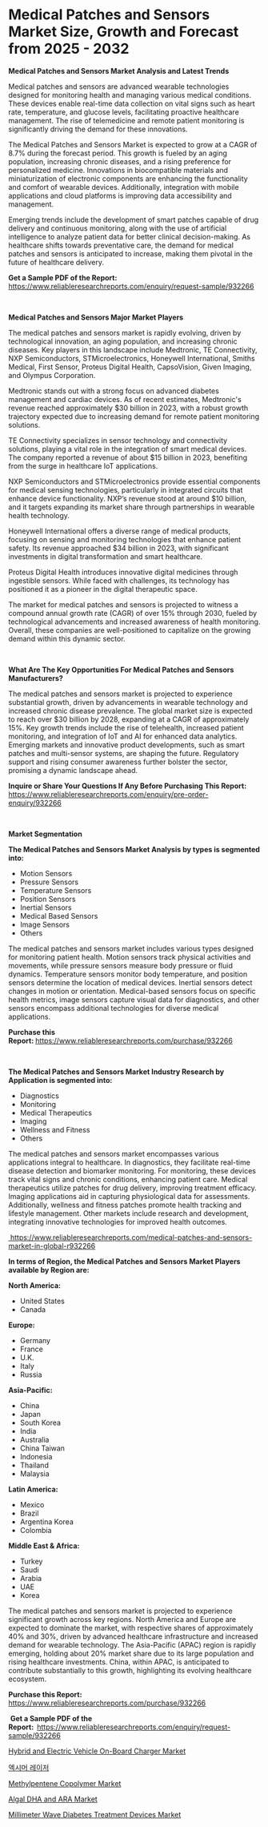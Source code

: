 <p><h1>Medical Patches and Sensors Market Size, Growth and Forecast from 2025 - 2032</h1></p><p><strong>Medical Patches and Sensors Market Analysis and Latest Trends</strong></p>
<p><p>Medical patches and sensors are advanced wearable technologies designed for monitoring health and managing various medical conditions. These devices enable real-time data collection on vital signs such as heart rate, temperature, and glucose levels, facilitating proactive healthcare management. The rise of telemedicine and remote patient monitoring is significantly driving the demand for these innovations.</p><p>The Medical Patches and Sensors Market is expected to grow at a CAGR of 8.7% during the forecast period. This growth is fueled by an aging population, increasing chronic diseases, and a rising preference for personalized medicine. Innovations in biocompatible materials and miniaturization of electronic components are enhancing the functionality and comfort of wearable devices. Additionally, integration with mobile applications and cloud platforms is improving data accessibility and management. </p><p>Emerging trends include the development of smart patches capable of drug delivery and continuous monitoring, along with the use of artificial intelligence to analyze patient data for better clinical decision-making. As healthcare shifts towards preventative care, the demand for medical patches and sensors is anticipated to increase, making them pivotal in the future of healthcare delivery.</p></p>
<p><strong>Get a Sample PDF of the Report:&nbsp;</strong> <a href="https://www.reliableresearchreports.com/enquiry/request-sample/932266?utm_campaign=40&utm_medium=2&utm_source=Github&utm_content=ia&utm_term=21032025&utm_id=medical-patches-and-sensors">https://www.reliableresearchreports.com/enquiry/request-sample/932266</a></p>
<p>&nbsp;</p>
<p><strong>Medical Patches and Sensors Major Market Players</strong></p>
<p><p>The medical patches and sensors market is rapidly evolving, driven by technological innovation, an aging population, and increasing chronic diseases. Key players in this landscape include Medtronic, TE Connectivity, NXP Semiconductors, STMicroelectronics, Honeywell International, Smiths Medical, First Sensor, Proteus Digital Health, CapsoVision, Given Imaging, and Olympus Corporation.</p><p>Medtronic stands out with a strong focus on advanced diabetes management and cardiac devices. As of recent estimates, Medtronic's revenue reached approximately $30 billion in 2023, with a robust growth trajectory expected due to increasing demand for remote patient monitoring solutions.</p><p>TE Connectivity specializes in sensor technology and connectivity solutions, playing a vital role in the integration of smart medical devices. The company reported a revenue of about $15 billion in 2023, benefiting from the surge in healthcare IoT applications.</p><p>NXP Semiconductors and STMicroelectronics provide essential components for medical sensing technologies, particularly in integrated circuits that enhance device functionality. NXP’s revenue stood at around $10 billion, and it targets expanding its market share through partnerships in wearable health technology.</p><p>Honeywell International offers a diverse range of medical products, focusing on sensing and monitoring technologies that enhance patient safety. Its revenue approached $34 billion in 2023, with significant investments in digital transformation and smart healthcare.</p><p>Proteus Digital Health introduces innovative digital medicines through ingestible sensors. While faced with challenges, its technology has positioned it as a pioneer in the digital therapeutic space.</p><p>The market for medical patches and sensors is projected to witness a compound annual growth rate (CAGR) of over 15% through 2030, fueled by technological advancements and increased awareness of health monitoring. Overall, these companies are well-positioned to capitalize on the growing demand within this dynamic sector.</p></p>
<p>&nbsp;</p>
<p><strong>What Are The Key Opportunities For Medical Patches and Sensors Manufacturers?</strong></p>
<p><p>The medical patches and sensors market is projected to experience substantial growth, driven by advancements in wearable technology and increased chronic disease prevalence. The global market size is expected to reach over $30 billion by 2028, expanding at a CAGR of approximately 15%. Key growth trends include the rise of telehealth, increased patient monitoring, and integration of IoT and AI for enhanced data analytics. Emerging markets and innovative product developments, such as smart patches and multi-sensor systems, are shaping the future. Regulatory support and rising consumer awareness further bolster the sector, promising a dynamic landscape ahead.</p></p>
<p><strong>Inquire or Share Your Questions If Any Before Purchasing This Report:</strong> <a href="https://www.reliableresearchreports.com/enquiry/pre-order-enquiry/932266?utm_campaign=40&utm_medium=2&utm_source=Github&utm_content=ia&utm_term=21032025&utm_id=medical-patches-and-sensors">https://www.reliableresearchreports.com/enquiry/pre-order-enquiry/932266</a></p>
<p>&nbsp;</p>
<p><strong>Market Segmentation</strong></p>
<p><strong>The Medical Patches and Sensors Market Analysis by types is segmented into:</strong></p>
<p><ul><li>Motion Sensors</li><li>Pressure Sensors</li><li>Temperature Sensors</li><li>Position Sensors</li><li>Inertial Sensors</li><li>Medical Based Sensors</li><li>Image Sensors</li><li>Others</li></ul></p>
<p><p>The medical patches and sensors market includes various types designed for monitoring patient health. Motion sensors track physical activities and movements, while pressure sensors measure body pressure or fluid dynamics. Temperature sensors monitor body temperature, and position sensors determine the location of medical devices. Inertial sensors detect changes in motion or orientation. Medical-based sensors focus on specific health metrics, image sensors capture visual data for diagnostics, and other sensors encompass additional technologies for diverse medical applications.</p></p>
<p><strong>Purchase this Report:&nbsp;</strong><a href="https://www.reliableresearchreports.com/purchase/932266?utm_campaign=40&utm_medium=2&utm_source=Github&utm_content=ia&utm_term=21032025&utm_id=medical-patches-and-sensors">https://www.reliableresearchreports.com/purchase/932266</a></p>
<p>&nbsp;</p>
<p><strong>The Medical Patches and Sensors Market Industry Research by Application is segmented into:</strong></p>
<p><ul><li>Diagnostics</li><li>Monitoring</li><li>Medical Therapeutics</li><li>Imaging</li><li>Wellness and Fitness</li><li>Others</li></ul></p>
<p><p>The medical patches and sensors market encompasses various applications integral to healthcare. In diagnostics, they facilitate real-time disease detection and biomarker monitoring. For monitoring, these devices track vital signs and chronic conditions, enhancing patient care. Medical therapeutics utilize patches for drug delivery, improving treatment efficacy. Imaging applications aid in capturing physiological data for assessments. Additionally, wellness and fitness patches promote health tracking and lifestyle management. Other markets include research and development, integrating innovative technologies for improved health outcomes.</p></p>
<p><a href="https://www.reliableresearchreports.com/medical-patches-and-sensors-market-in-global-r932266?utm_campaign=40&utm_medium=2&utm_source=Github&utm_content=ia&utm_term=21032025&utm_id=medical-patches-and-sensors">&nbsp;https://www.reliableresearchreports.com/medical-patches-and-sensors-market-in-global-r932266</a></p>
<p><strong>In terms of Region, the Medical Patches and Sensors Market Players available by Region are:</strong></p>
<p>
    <p> <strong> North America: </strong>
        <ul>
            <li>United States</li>
            <li>Canada</li>
        </ul>
        </p> 
    <p> <strong> Europe: </strong>
        <ul>
            <li>Germany</li>
            <li>France</li>
            <li>U.K.</li>
            <li>Italy</li>
            <li>Russia</li>
        </ul>
        </p> 
    <p> <strong> Asia-Pacific: </strong>
        <ul>
            <li>China</li>
            <li>Japan</li>
            <li>South Korea</li>
            <li>India</li>
            <li>Australia</li>
            <li>China Taiwan</li>
            <li>Indonesia</li>
            <li>Thailand</li>
            <li>Malaysia</li>
        </ul>
        </p> 
    <p> <strong> Latin America: </strong>
        <ul>
            <li>Mexico</li>
            <li>Brazil</li>
            <li>Argentina Korea</li>
            <li>Colombia</li>
        </ul>
        </p> 
    <p> <strong> Middle East & Africa: </strong>
        <ul>
            <li>Turkey</li>
            <li>Saudi</li>
            <li>Arabia</li>
            <li>UAE</li>
            <li>Korea</li>
        </ul>
    </p>
    </p>
<p><p>The medical patches and sensors market is projected to experience significant growth across key regions. North America and Europe are expected to dominate the market, with respective shares of approximately 40% and 30%, driven by advanced healthcare infrastructure and increased demand for wearable technology. The Asia-Pacific (APAC) region is rapidly emerging, holding about 20% market share due to its large population and rising healthcare investments. China, within APAC, is anticipated to contribute substantially to this growth, highlighting its evolving healthcare ecosystem.</p></p>
<p><strong>Purchase this Report: </strong><a href="https://www.reliableresearchreports.com/purchase/932266?utm_campaign=40&utm_medium=2&utm_source=Github&utm_content=ia&utm_term=21032025&utm_id=medical-patches-and-sensors">https://www.reliableresearchreports.com/purchase/932266</a></p>
<p>&nbsp;<strong>Get a Sample PDF of the Report:&nbsp;&nbsp;</strong><a href="https://www.reliableresearchreports.com/enquiry/request-sample/932266?utm_campaign=40&utm_medium=2&utm_source=Github&utm_content=ia&utm_term=21032025&utm_id=medical-patches-and-sensors">https://www.reliableresearchreports.com/enquiry/request-sample/932266</a></p>
<p><strong></strong></p>
<p><p><a href="https://github.com/muoioconzej8/Market-Research-Report-List-1/blob/main/hybrid-and-electric-vehicle-on-board-charger-market.md?utm_campaign=40&utm_medium=2&utm_source=Github&utm_content=ia&utm_term=21032025&utm_id=medical-patches-and-sensors">Hybrid and Electric Vehicle On-Board Charger Market</a></p><p><a href="https://github.com/sougarounis/Market-Research-Report-List-7/blob/main/735066148100.md?utm_campaign=40&utm_medium=2&utm_source=Github&utm_content=ia&utm_term=21032025&utm_id=medical-patches-and-sensors">엑시머 레이저</a></p><p><a href="https://github.com/cordaysamaya/Market-Research-Report-List-1/blob/main/methylpentene-copolymer-market.md?utm_campaign=40&utm_medium=2&utm_source=Github&utm_content=ia&utm_term=21032025&utm_id=medical-patches-and-sensors">Methylpentene Copolymer Market</a></p><p><a href="https://github.com/obajimlaweh59/Market-Research-Report-List-1/blob/main/algal-dha-and-ara-market.md?utm_campaign=40&utm_medium=2&utm_source=Github&utm_content=ia&utm_term=21032025&utm_id=medical-patches-and-sensors">Algal DHA and ARA Market</a></p><p><a href="https://github.com/botocniveda/Market-Research-Report-List-1/blob/main/millimeter-wave-diabetes-treatment-devices-market.md?utm_campaign=40&utm_medium=2&utm_source=Github&utm_content=ia&utm_term=21032025&utm_id=medical-patches-and-sensors">Millimeter Wave Diabetes Treatment Devices Market</a></p></p>